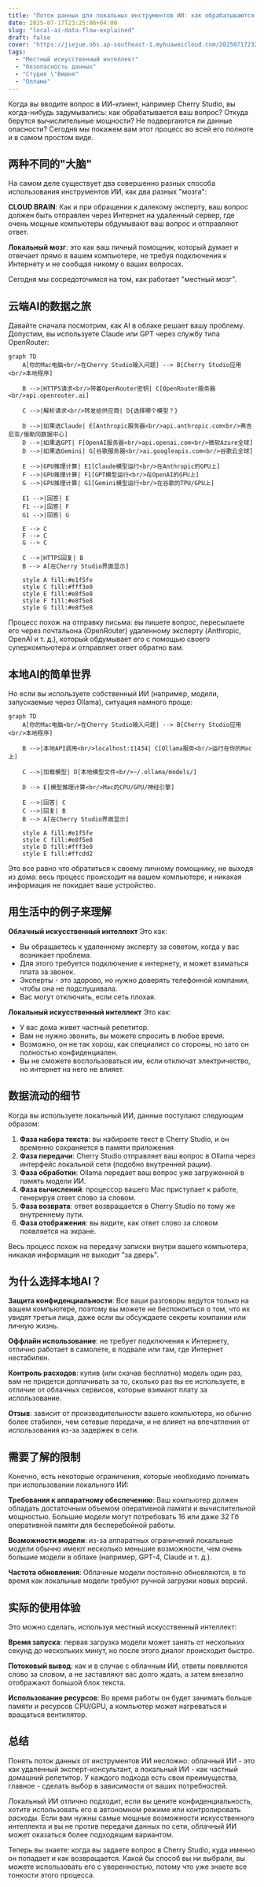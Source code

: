 ```yaml
---
title: "Поток данных для локальных инструментов ИИ: как обрабатываются ваши вопросы?"
date: 2025-07-17T23:25:06+04:00
slug: "local-ai-data-flow-explained"
draft: false
cover: "https://jiejue.obs.ap-southeast-1.myhuaweicloud.com/20250717232707536.webp"
tags:
  - "Местный искусственный интеллект"
  - "безопасность данных"
  - "Студия \"Вишня"
  - "Оллама"
---
```


Когда вы вводите вопрос в ИИ-клиент, например Cherry Studio, вы когда-нибудь задумывались: как обрабатывается ваш вопрос? Откуда берутся вычислительные мощности? Не подвергаются ли данные опасности? Сегодня мы покажем вам этот процесс во всей его полноте и в самом простом виде.

<!--more-->

## 两种不同的"大脑"

На самом деле существует два совершенно разных способа использования инструментов ИИ, как два разных "мозга":

**CLOUD BRAIN**: Как и при обращении к далекому эксперту, ваш вопрос должен быть отправлен через Интернет на удаленный сервер, где очень мощные компьютеры обдумывают ваш вопрос и отправляют ответ.

**Локальный мозг**: это как ваш личный помощник, который думает и отвечает прямо в вашем компьютере, не требуя подключения к Интернету и не сообщая никому о ваших вопросах.

Сегодня мы сосредоточимся на том, как работает "местный мозг".

## 云端AI的数据之旅

Давайте сначала посмотрим, как AI в облаке решает вашу проблему. Допустим, вы используете Claude или GPT через службу типа OpenRouter:

```mermaid
graph TD
    A[你的Mac电脑<br/>在Cherry Studio输入问题] --> B[Cherry Studio应用<br/>本地程序]
    
    B -->|HTTPS请求<br/>带着OpenRouter密钥| C[OpenRouter服务器<br/>api.openrouter.ai]
    
    C -->|解析请求<br/>转发给供应商| D{选择哪个模型？}
    
    D -->|如果选Claude| E[Anthropic服务器<br/>api.anthropic.com<br/>弗吉尼亚/俄勒冈数据中心]
    D -->|如果选GPT| F[OpenAI服务器<br/>api.openai.com<br/>微软Azure全球]
    D -->|如果选Gemini| G[谷歌服务器<br/>ai.googleapis.com<br/>谷歌云全球]
    
    E -->|GPU推理计算| E1[Claude模型运行<br/>在Anthropic的GPU上]
    F -->|GPU推理计算| F1[GPT模型运行<br/>在OpenAI的GPU上]
    G -->|GPU推理计算| G1[Gemini模型运行<br/>在谷歌的TPU/GPU上]
    
    E1 -->|回答| E
    F1 -->|回答| F
    G1 -->|回答| G
    
    E --> C
    F --> C
    G --> C
    
    C -->|HTTPS回复| B
    B --> A[在Cherry Studio界面显示]
    
    style A fill:#e1f5fe
    style C fill:#fff3e0
    style E fill:#e8f5e8
    style F fill:#e8f5e8
    style G fill:#e8f5e8
```

Процесс похож на отправку письма: вы пишете вопрос, пересылаете его через почтальона (OpenRouter) удаленному эксперту (Anthropic, OpenAI и т. д.), который обдумывает его с помощью своего суперкомпьютера и отправляет ответ обратно вам.

## 本地AI的简单世界

Но если вы используете собственный ИИ (например, модели, запускаемые через Ollama), ситуация намного проще:

```mermaid
graph TD
    A[你的Mac电脑<br/>在Cherry Studio输入问题] --> B[Cherry Studio应用<br/>本地程序]
    
    B -->|本地API调用<br/>localhost:11434| C[Ollama服务<br/>运行在你的Mac上]
    
    C -->|加载模型| D[本地模型文件<br/>~/.ollama/models/]
    
    D --> E[模型推理计算<br/>Mac的CPU/GPU/神经引擎]
    
    E -->|回答| C
    C -->|回复| B
    B --> A[在Cherry Studio界面显示]
    
    style A fill:#e1f5fe
    style C fill:#e8f5e8
    style D fill:#fff3e0
    style E fill:#ffcdd2
```

Это все равно что обратиться к своему личному помощнику, не выходя из дома: весь процесс происходит на вашем компьютере, и никакая информация не покидает ваше устройство.

## 用生活中的例子来理解

**Облачный искусственный интеллект** Это как:
- Вы обращаетесь к удаленному эксперту за советом, когда у вас возникает проблема.
- Для этого требуется подключение к интернету, и может взиматься плата за звонок.
- Эксперты - это здорово, но нужно доверять телефонной компании, чтобы она не подслушивала.
- Вас могут отключить, если сеть плохая.

**Локальный искусственный интеллект** Это как:
- У вас дома живет частный репетитор.
- Вам не нужно звонить, вы можете спросить в любое время.
- Возможно, он не так хорош, как специалист со стороны, но зато он полностью конфиденциален.
- Вы не сможете воспользоваться им, если отключат электричество, но интернет на него не влияет.

## 数据流动的细节

Когда вы используете локальный ИИ, данные поступают следующим образом:

1. **Фаза набора текста**: вы набираете текст в Cherry Studio, и он временно сохраняется в памяти приложения
2. **Фаза передачи**: Cherry Studio отправляет ваш вопрос в Ollama через интерфейс локальной сети (подобно внутренней рации).
3. **Фаза обработки**: Ollama передает ваш вопрос уже загруженной в память модели ИИ.
4. **Фаза вычислений**: процессор вашего Mac приступает к работе, генерируя ответ слово за словом.
5. **Фаза возврата**: ответ возвращается в Cherry Studio по тому же внутреннему пути.
6. **Фаза отображения**: вы видите, как ответ слово за словом появляется на экране.

Весь процесс похож на передачу записки внутри вашего компьютера, никакая информация не выходит "за дверь".

## 为什么选择本地AI？

**Защита конфиденциальности**: Все ваши разговоры ведутся только на вашем компьютере, поэтому вы можете не беспокоиться о том, что их увидят третьи лица, даже если вы обсуждаете секреты компании или личную жизнь.

**Оффлайн использование**: не требует подключения к Интернету, отлично работает в самолете, в подвале или там, где Интернет нестабилен.

**Контроль расходов**: купив (или скачав бесплатно) модель один раз, вам не придется доплачивать за то, сколько раз вы ее используете, в отличие от облачных сервисов, которые взимают плату за использование.

**Отзыв**: зависит от производительности вашего компьютера, но обычно более стабилен, чем сетевые передачи, и не влияет на впечатления от использования из-за задержек в сети.

## 需要了解的限制

Конечно, есть некоторые ограничения, которые необходимо понимать при использовании локального ИИ:

**Требования к аппаратному обеспечению**: Ваш компьютер должен обладать достаточным объемом оперативной памяти и вычислительной мощностью. Большие модели могут потребовать 16 или даже 32 Гб оперативной памяти для бесперебойной работы.

**Возможности модели**: из-за аппаратных ограничений локальные модели обычно имеют несколько меньшие возможности, чем очень большие модели в облаке (например, GPT-4, Claude и т. д.).

**Частота обновления**: Облачные модели постоянно обновляются, в то время как локальные модели требуют ручной загрузки новых версий.

## 实际的使用体验

Это можно сделать, используя местный искусственный интеллект:

**Время запуска**: первая загрузка модели может занять от нескольких секунд до нескольких минут, но после этого диалог происходит быстро.

**Потоковый вывод**: как и в случае с облачным ИИ, ответы появляются слово за словом, а не заставляют вас долго ждать, а затем внезапно отображают большой блок текста.

**Использование ресурсов**: Во время работы он будет занимать больше памяти и ресурсов CPU/GPU, а компьютер может нагреваться и вращаться вентилятор.

## 总结

Понять поток данных от инструментов ИИ несложно: облачный ИИ - это как удаленный эксперт-консультант, а локальный ИИ - как частный домашний репетитор. У каждого подхода есть свои преимущества, главное - сделать выбор в зависимости от ваших потребностей.

Локальный ИИ отлично подходит, если вы цените конфиденциальность, хотите использовать его в автономном режиме или контролировать расходы. Если вам нужны самые мощные возможности искусственного интеллекта и вы не против передачи данных по сети, облачный ИИ может оказаться более подходящим вариантом.

Теперь вы знаете: когда вы задаете вопрос в Cherry Studio, куда именно он попадает и как возвращается. Какой бы способ вы ни выбрали, вы можете использовать его с уверенностью, потому что уже знаете все тонкости этого процесса.